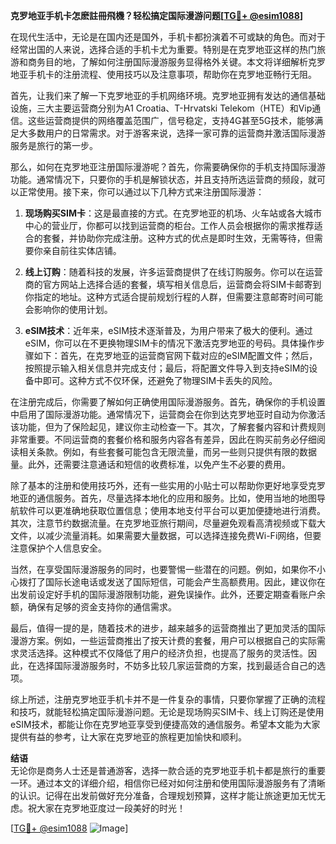 **克罗地亚手机卡怎麽註冊飛機？轻松搞定国际漫游问题[[TG💪+ @esim1088](https://t.me/s/esim1088)]**

在现代生活中，无论是在国内还是国外，手机卡都扮演着不可或缺的角色。而对于经常出国的人来说，选择合适的手机卡尤为重要。特别是在克罗地亚这样的热门旅游和商务目的地，了解如何注册国际漫游服务显得格外关键。本文将详细解析克罗地亚手机卡的注册流程、使用技巧以及注意事项，帮助你在克罗地亚畅行无阻。

首先，让我们来了解一下克罗地亚的手机网络环境。克罗地亚拥有发达的通信基础设施，三大主要运营商分别为A1 Croatia、T-Hrvatski Telekom（HTE）和Vip通信。这些运营商提供的网络覆盖范围广，信号稳定，支持4G甚至5G技术，能够满足大多数用户的日常需求。对于游客来说，选择一家可靠的运营商并激活国际漫游服务是旅行的第一步。

那么，如何在克罗地亚注册国际漫游呢？首先，你需要确保你的手机支持国际漫游功能。通常情况下，只要你的手机是解锁状态，并且支持所选运营商的频段，就可以正常使用。接下来，你可以通过以下几种方式来注册国际漫游：

1. **现场购买SIM卡**：这是最直接的方式。在克罗地亚的机场、火车站或各大城市中心的营业厅，你都可以找到运营商的柜台。工作人员会根据你的需求推荐适合的套餐，并协助你完成注册。这种方式的优点是即时生效，无需等待，但需要你亲自前往实体店铺。

2. **线上订购**：随着科技的发展，许多运营商提供了在线订购服务。你可以在运营商的官方网站上选择合适的套餐，填写相关信息后，运营商会将SIM卡邮寄到你指定的地址。这种方式适合提前规划行程的人群，但需要注意邮寄时间可能会影响你的使用计划。

3. **eSIM技术**：近年来，eSIM技术逐渐普及，为用户带来了极大的便利。通过eSIM，你可以在不更换物理SIM卡的情况下激活克罗地亚的号码。具体操作步骤如下：首先，在克罗地亚的运营商官网下载对应的eSIM配置文件；然后，按照提示输入相关信息并完成支付；最后，将配置文件导入到支持eSIM的设备中即可。这种方式不仅环保，还避免了物理SIM卡丢失的风险。

在注册完成后，你需要了解如何正确使用国际漫游服务。首先，确保你的手机设置中启用了国际漫游功能。通常情况下，运营商会在你到达克罗地亚时自动为你激活该功能，但为了保险起见，建议你主动检查一下。其次，了解套餐内容和计费规则非常重要。不同运营商的套餐价格和服务内容各有差异，因此在购买前务必仔细阅读相关条款。例如，有些套餐可能包含无限流量，而另一些则只提供有限的数据量。此外，还需要注意通话和短信的收费标准，以免产生不必要的费用。

除了基本的注册和使用技巧外，还有一些实用的小贴士可以帮助你更好地享受克罗地亚的通信服务。首先，尽量选择本地化的应用和服务。比如，使用当地的地图导航软件可以更准确地获取位置信息；使用本地支付平台可以更加便捷地进行消费。其次，注意节约数据流量。在克罗地亚旅行期间，尽量避免观看高清视频或下载大文件，以减少流量消耗。如果需要大量数据，可以选择连接免费Wi-Fi网络，但要注意保护个人信息安全。

当然，在享受国际漫游服务的同时，也要警惕一些潜在的问题。例如，如果你不小心拨打了国际长途电话或发送了国际短信，可能会产生高额费用。因此，建议你在出发前设定好手机的国际漫游限制功能，避免误操作。此外，还要定期查看账户余额，确保有足够的资金支持你的通信需求。

最后，值得一提的是，随着技术的进步，越来越多的运营商推出了更加灵活的国际漫游方案。例如，一些运营商推出了按天计费的套餐，用户可以根据自己的实际需求灵活选择。这种模式不仅降低了用户的经济负担，也提高了服务的灵活性。因此，在选择国际漫游服务时，不妨多比较几家运营商的方案，找到最适合自己的选项。

综上所述，注册克罗地亚手机卡并不是一件复杂的事情，只要你掌握了正确的流程和技巧，就能轻松搞定国际漫游问题。无论是现场购买SIM卡、线上订购还是使用eSIM技术，都能让你在克罗地亚享受到便捷高效的通信服务。希望本文能为大家提供有益的参考，让大家在克罗地亚的旅程更加愉快和顺利。

**结语**  
无论你是商务人士还是普通游客，选择一款合适的克罗地亚手机卡都是旅行的重要一环。通过本文的详细介绍，相信你已经对如何注册和使用国际漫游服务有了清晰的认识。记得在出发前做好充分准备，合理规划预算，这样才能让旅途更加无忧无虑。祝大家在克罗地亚度过一段美好的时光！

[[TG💪+ @esim1088](https://t.me/s/esim1088) ![Image](https://i.postimg.cc/4NQfJmqS/Snipaste-2025-05-13-00-14-12.png)]